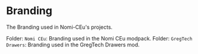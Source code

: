 # Branding
 The Branding used in Nomi-CEu's projects.
 
 Folder: `Nomi CEu`: Branding used in the Nomi CEu modpack.
 Folder: `GregTech Drawers`: Branding used in the GregTech Drawers mod.
